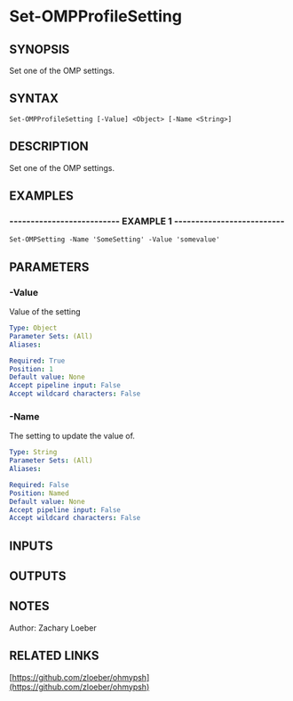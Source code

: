 ﻿---
external help file: OhMyPsh-help.xml
Module Name: OhMyPsh
online version: https://github.com/zloeber/ohmypsh
schema: 2.0.0
---

# Set-OMPProfileSetting

## SYNOPSIS
Set one of the OMP settings.

## SYNTAX

```
Set-OMPProfileSetting [-Value] <Object> [-Name <String>]
```

## DESCRIPTION
Set one of the OMP settings.

## EXAMPLES

### -------------------------- EXAMPLE 1 --------------------------
```
Set-OMPSetting -Name 'SomeSetting' -Value 'somevalue'
```

## PARAMETERS

### -Value
Value of the setting

```yaml
Type: Object
Parameter Sets: (All)
Aliases: 

Required: True
Position: 1
Default value: None
Accept pipeline input: False
Accept wildcard characters: False
```

### -Name
The setting to update the value of.

```yaml
Type: String
Parameter Sets: (All)
Aliases: 

Required: False
Position: Named
Default value: None
Accept pipeline input: False
Accept wildcard characters: False
```

## INPUTS

## OUTPUTS

## NOTES
Author: Zachary Loeber

## RELATED LINKS

[https://github.com/zloeber/ohmypsh](https://github.com/zloeber/ohmypsh)

